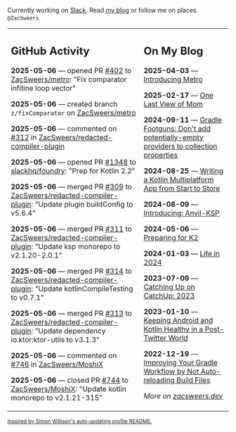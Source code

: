 Currently working on [Slack](https://slack.com/). Read [my blog](https://zacsweers.dev/) or follow me on places `@ZacSweers`.

<table><tr><td valign="top" width="60%">

## GitHub Activity
<!-- githubActivity starts -->
**2025-05-06** — opened PR [#402](https://github.com/ZacSweers/metro/pull/402) to [ZacSweers/metro](https://github.com/ZacSweers/metro): "Fix comparator infitine loop vector"

**2025-05-06** — created branch `z/fixComparator` on [ZacSweers/metro](https://github.com/ZacSweers/metro)

**2025-05-06** — commented on [#312](https://github.com/ZacSweers/redacted-compiler-plugin/pull/312#issuecomment-2853385792) in [ZacSweers/redacted-compiler-plugin](https://github.com/ZacSweers/redacted-compiler-plugin)

**2025-05-06** — opened PR [#1348](https://github.com/slackhq/foundry/pull/1348) to [slackhq/foundry](https://github.com/slackhq/foundry): "Prep for Kotlin 2.2"

**2025-05-06** — merged PR [#309](https://github.com/ZacSweers/redacted-compiler-plugin/pull/309) to [ZacSweers/redacted-compiler-plugin](https://github.com/ZacSweers/redacted-compiler-plugin): "Update plugin buildConfig to v5.6.4"

**2025-05-06** — merged PR [#311](https://github.com/ZacSweers/redacted-compiler-plugin/pull/311) to [ZacSweers/redacted-compiler-plugin](https://github.com/ZacSweers/redacted-compiler-plugin): "Update ksp monorepo to v2.1.20-2.0.1"

**2025-05-06** — merged PR [#314](https://github.com/ZacSweers/redacted-compiler-plugin/pull/314) to [ZacSweers/redacted-compiler-plugin](https://github.com/ZacSweers/redacted-compiler-plugin): "Update kotlinCompileTesting to v0.7.1"

**2025-05-06** — merged PR [#313](https://github.com/ZacSweers/redacted-compiler-plugin/pull/313) to [ZacSweers/redacted-compiler-plugin](https://github.com/ZacSweers/redacted-compiler-plugin): "Update dependency io.ktor:ktor-utils to v3.1.3"

**2025-05-06** — commented on [#746](https://github.com/ZacSweers/MoshiX/pull/746#issuecomment-2853328908) in [ZacSweers/MoshiX](https://github.com/ZacSweers/MoshiX)

**2025-05-06** — closed PR [#744](https://github.com/ZacSweers/MoshiX/pull/744) to [ZacSweers/MoshiX](https://github.com/ZacSweers/MoshiX): "Update kotlin monorepo to v2.1.21-315"
<!-- githubActivity ends -->
</td><td valign="top" width="40%">

## On My Blog
<!-- blog starts -->
**2025-04-03** — [Introducing Metro](https://www.zacsweers.dev/introducing-metro/)

**2025-02-17** — [One Last View of Mom](https://www.zacsweers.dev/one-last-view-of-mom/)

**2024-09-11** — [Gradle Footguns: Don't add potentially-empty providers to collection properties](https://www.zacsweers.dev/gradle-footgun-adding-empty-providers-to-collection-properties/)

**2024-08-25** — [Writing a Kotlin Multiplatform App from Start to Store](https://www.zacsweers.dev/writing-a-kotlin-multiplatform-app-from-start-to-store/)

**2024-08-09** — [Introducing: Anvil-KSP](https://www.zacsweers.dev/introducing-anvil-ksp/)

**2024-05-06** — [Preparing for K2](https://www.zacsweers.dev/preparing-for-k2/)

**2024-01-03** — [Life in 2024](https://www.zacsweers.dev/life-in-2024/)

**2023-07-09** — [Catching Up on CatchUp: 2023](https://www.zacsweers.dev/catching-up-on-catchup-2023/)

**2023-01-10** — [Keeping Android and Kotlin Healthy in a Post-Twitter World](https://www.zacsweers.dev/keeping-android-healthy/)

**2022-12-19** — [Improving Your Gradle Workflow by Not Auto-reloading Build Files](https://www.zacsweers.dev/improving-your-workflow-by-not-auto-reloading-build-files/)
<!-- blog ends -->
_More on [zacsweers.dev](https://zacsweers.dev/)_
</td></tr></table>

<sub><a href="https://simonwillison.net/2020/Jul/10/self-updating-profile-readme/">Inspired by Simon Willison's auto-updating profile README.</a></sub>